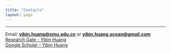 ```yaml
---
title: "Contacts"
layout: page
---
```


---

Email: **yibin.huang@xmu.edu.cn** or **yibin.huang.ocean@gmail.com**
<br/>
[Research Gate - Yibin Huang](https://www.researchgate.net/profile/Yibin-Huang-6)
<br/>
[Google Scholar - Yibin Huang](https://scholar.google.com/citations?user=7BpJEq8AAAAJ&hl=en)

